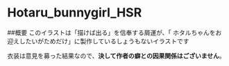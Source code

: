 # Hotaru_bunnygirl_HSR

##概要
このイラストは「描けば出る」を信奉する屑運が、「
ホタルちゃんをお迎えしたいがためだけ」に製作しているしょうもないイラストです

衣装は意見を募った結果なので、**決して作者の癖との因果関係はございません**。
